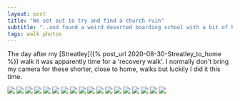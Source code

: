 ```yaml
---
layout: post
title: "We set out to try and find a church ruin"
subtitle: "..and found a weird deserted boarding school with a bit of history"
tags: walk photos
---
```


The day after my [Streatley]({% post_url 2020-08-30-Streatley_to_home %}) walk it was apparently time for a 'recovery walk'. I normally don't bring my camera for these shorter, close to home, walks but luckily I did it this time.

<img src="/img/2020/08/wallingford_and_mongewell/wallingford_churches_01.jpg" width="auto" width="100%"/>
<img src="/img/2020/08/wallingford_and_mongewell/wallingford_churches_02.jpg" width="auto" width="100%"/>
<img src="/img/2020/08/wallingford_and_mongewell/wallingford_churches_03.jpg" width="auto" width="100%"/>
<img src="/img/2020/08/wallingford_and_mongewell/wallingford_churches_04.jpg" width="auto" width="100%"/>
<img src="/img/2020/08/wallingford_and_mongewell/wallingford_churches_05.jpg" width="auto" width="100%"/>
<img src="/img/2020/08/wallingford_and_mongewell/wallingford_churches_06.jpg" width="auto" width="100%"/>
<img src="/img/2020/08/wallingford_and_mongewell/wallingford_churches_07.jpg" width="auto" width="100%"/>
<img src="/img/2020/08/wallingford_and_mongewell/wallingford_churches_08.jpg" width="auto" width="100%"/>
<img src="/img/2020/08/wallingford_and_mongewell/wallingford_churches_09.jpg" width="auto" width="100%"/>
<img src="/img/2020/08/wallingford_and_mongewell/wallingford_churches_10.jpg" width="auto" width="100%"/>
<img src="/img/2020/08/wallingford_and_mongewell/wallingford_churches_11.jpg" width="auto" width="100%"/>
<img src="/img/2020/08/wallingford_and_mongewell/wallingford_churches_12.jpg" width="auto" width="100%"/>
<img src="/img/2020/08/wallingford_and_mongewell/wallingford_churches_13.jpg" width="auto" width="100%"/>
<img src="/img/2020/08/wallingford_and_mongewell/wallingford_churches_14.jpg" width="auto" width="100%"/>
<img src="/img/2020/08/wallingford_and_mongewell/wallingford_churches_15.jpg" width="auto" width="100%"/>
<img src="/img/2020/08/wallingford_and_mongewell/wallingford_churches_16.jpg" width="auto" width="100%"/>
<img src="/img/2020/08/wallingford_and_mongewell/wallingford_churches_17.jpg" width="auto" width="100%"/>
<img src="/img/2020/08/wallingford_and_mongewell/wallingford_churches_18.jpg" width="auto" width="100%"/>